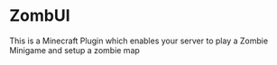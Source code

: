 # ZombUI

This is a Minecraft Plugin which enables your server to play a Zombie Minigame and setup a zombie map
